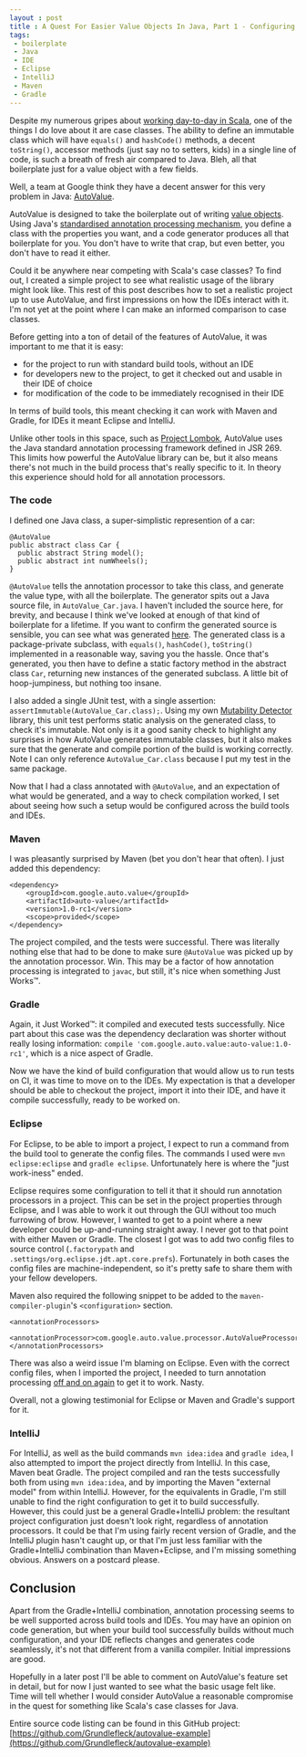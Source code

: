 ```yaml
---
layout : post
title : A Quest For Easier Value Objects In Java, Part 1 - Configuring Google's AutoValue
tags:
 - boilerplate
 - Java
 - IDE
 - Eclipse
 - IntelliJ
 - Maven
 - Gradle
---
```


Despite my numerous gripes about [working day-to-day in Scala](http://grundlefleck.github.io/2013/06/23/using-scala-will-make-you-less-productive.html), one of the things I do love about it are case classes. The ability to define an immutable class which will have `equals()` and `hashCode()` methods, a decent `toString()`, accessor methods (just say no to setters, kids) in a single line of code, is such a breath of fresh air compared to Java. Bleh, all that boilerplate just for a value object with a few fields.

Well, a team at Google think they have a decent answer for this very problem in Java: [AutoValue](https://github.com/google/auto/tree/master/value). 

AutoValue is designed to take the boilerplate out of writing [value objects](http://martinfowler.com/bliki/ValueObject.html). Using Java's [standardised annotation processing mechanism](https://jcp.org/en/jsr/detail?id=269), you define a class with the properties you want, and a code generator produces all that boilerplate for you. You don't have to write that crap, but even better, you don't have to read it either.

Could it be anywhere near competing with Scala's case classes? To find out, I created a simple project to see what realistic usage of the library might look like. This rest of this post describes how to set a realistic project up to use AutoValue, and first impressions on how the IDEs interact with it. I'm not yet at the point where I can make an informed comparison to case classes.

Before getting into a ton of detail of the features of AutoValue, it was important to me that it is easy:

  * for the project to run with standard build tools, without an IDE
  * for developers new to the project, to get it checked out and usable in their IDE of choice
  * for modification of the code to be immediately recognised in their IDE

In terms of build tools, this meant checking it can work with Maven and Gradle, for IDEs it meant Eclipse and IntelliJ. 

Unlike other tools in this space, such as [Project Lombok](http://projectlombok.org/), AutoValue uses the Java standard annotation processing framework defined in JSR 269. This limits how powerful the AutoValue library can be, but it also means there's not much in the build process that's really specific to it. In theory this experience should hold for all annotation processors.

### The code

I defined one Java class, a super-simplistic represention of a car:

    @AutoValue
    public abstract class Car {
      public abstract String model();
      public abstract int numWheels();
    }

`@AutoValue` tells the annotation processor to take this class, and generate the value type, with all the boilerplate. The generator spits out a Java source file, in `AutoValue_Car.java`. I haven't included the source here, for brevity, and because I think we've looked at enough of that kind of boilerplate for a lifetime. If you want to confirm the generated source is sensible, you can see what was generated [here](https://gist.github.com/Grundlefleck/192b7acb49bbceb5d2cb). The generated class is a package-private subclass, with `equals()`, `hashCode()`, `toString()` implemented in a reasonable way, saving you the hassle. Once that's generated, you then have to define a static factory method in the abstract class `Car`, returning new instances of the generated subclass. A little bit of hoop-jumpiness, but nothing too insane. 

I also added a single JUnit test, with a single assertion: `assertImmutable(AutoValue_Car.class);`. Using my own [Mutability Detector](www.mutabilitydetector.org) library, this unit test performs static analysis on the generated class, to check it's immutable. Not only is it a good sanity check to highlight any surprises in how AutoValue generates immutable classes, but it also makes sure that the generate and compile portion of the build is working correctly. Note I can only reference `AutoValue_Car.class` because I put my test in the same package.

Now that I had a class annotated with `@AutoValue`, and an expectation of what would be generated, and a way to check compilation worked, I set about seeing how such a setup would be configured across the build tools and IDEs.

### Maven

I was pleasantly surprised by Maven (bet you don't hear that often). I just added this dependency:

    <dependency>
        <groupId>com.google.auto.value</groupId>
        <artifactId>auto-value</artifactId>
        <version>1.0-rc1</version>
        <scope>provided</scope>
    </dependency>

The project compiled, and the tests were successful. There was literally nothing else that had to be done to make sure `@AutoValue` was picked up by the annotation processor. Win. This may be a factor of how annotation processing is integrated to `javac`, but still, it's nice when something Just Works&trade;.

### Gradle

Again, it Just Worked&trade;: it compiled and executed tests successfully. Nice part about this case was the dependency declaration was shorter without really losing information: `compile 'com.google.auto.value:auto-value:1.0-rc1'`, which is a nice aspect of Gradle.


Now we have the kind of build configuration that would allow us to run tests on CI, it was time to move on to the IDEs. My expectation is that a developer should be able to checkout the project, import it into their IDE, and have it compile successfully, ready to be worked on. 

### Eclipse

For Eclipse, to be able to import a project, I expect to run a command from the build tool to generate the config files. The commands I used were `mvn eclipse:eclipse` and `gradle eclipse`. Unfortunately here is where the "just work-iness" ended. 

Eclipse requires some configuration to tell it that it should run annotation processors in a project. This can be set in the project properties through Eclipse, and I was able to work it out through the GUI without too much furrowing of brow. However, I wanted to get to a point where a new developer could be up-and-running straight away. I never got to that point with either Maven or Gradle. The closest I got was to add two config files to source control (`.factorypath` and `.settings/org.eclipse.jdt.apt.core.prefs`). Fortunately in both cases the config files are machine-independent, so it's pretty safe to share them with your fellow developers.

Maven also required the following snippet to be added to the `maven-compiler-plugin`'s `<configuration>` section.

    <annotationProcessors>
        <annotationProcessor>com.google.auto.value.processor.AutoValueProcessor</annotationProcessor>
    </annotationProcessors>

There was also a weird issue I'm blaming on Eclipse. Even with the correct config files, when I imported the project, I needed to turn annotation processing [off and on again](https://www.youtube.com/watch?v=p85xwZ_OLX0) to get it to work. Nasty.

Overall, not a glowing testimonial for Eclipse or Maven and Gradle's support for it.

### IntelliJ

For IntelliJ, as well as the build commands `mvn idea:idea` and `gradle idea`, I also attempted to import the project directly from IntelliJ. In this case, Maven beat Gradle. The project compiled and ran the tests successfully both from using `mvn idea:idea`, and by importing the Maven "external model" from within IntelliJ. However, for the equivalents in Gradle, I'm still unable to find the right configuration to get it to build successfully. However, this could just be a general Gradle+IntelliJ problem: the resultant project configuration just doesn't look right, regardless of annotation processors. It could be that I'm using fairly recent version of Gradle, and the IntelliJ plugin hasn't caught up, or that I'm just less familiar with the Gradle+IntelliJ combination than Maven+Eclipse, and I'm missing something obvious. Answers on a postcard please.


## Conclusion
Apart from the Gradle+IntelliJ combination, annotation processing seems to be well supported across build tools and IDEs. You may have an opinion on code generation, but when your build tool successfully builds without much configuration, and your IDE reflects changes and generates code seamlessly, it's not that different from a vanilla compiler. Initial impressions are good.

Hopefully in a later post I'll be able to comment on AutoValue's feature set in detail, but for now I just wanted to see what the basic usage felt like. Time will tell whether I would consider AutoValue a reasonable compromise in the quest for something like Scala's case classes for Java.


Entire source code listing can be found in this GitHub project: [https://github.com/Grundlefleck/autovalue-example](https://github.com/Grundlefleck/autovalue-example)
